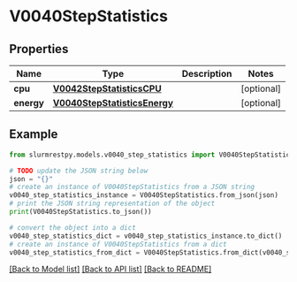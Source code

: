 # V0040StepStatistics


## Properties

Name | Type | Description | Notes
------------ | ------------- | ------------- | -------------
**cpu** | [**V0042StepStatisticsCPU**](V0042StepStatisticsCPU.md) |  | [optional]
**energy** | [**V0040StepStatisticsEnergy**](V0040StepStatisticsEnergy.md) |  | [optional]

## Example

```python
from slurmrestpy.models.v0040_step_statistics import V0040StepStatistics

# TODO update the JSON string below
json = "{}"
# create an instance of V0040StepStatistics from a JSON string
v0040_step_statistics_instance = V0040StepStatistics.from_json(json)
# print the JSON string representation of the object
print(V0040StepStatistics.to_json())

# convert the object into a dict
v0040_step_statistics_dict = v0040_step_statistics_instance.to_dict()
# create an instance of V0040StepStatistics from a dict
v0040_step_statistics_from_dict = V0040StepStatistics.from_dict(v0040_step_statistics_dict)
```
[[Back to Model list]](../README.md#documentation-for-models) [[Back to API list]](../README.md#documentation-for-api-endpoints) [[Back to README]](../README.md)


